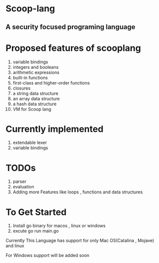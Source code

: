 # Scoop-lang
## A security focused programing language 

# Proposed features of scooplang 
1. variable bindings
2. integers and booleans
3. arithmetic expressions
4. built-in functions
5. first-class and higher-order functions
6. closures
7. a string data structure
8. an array data structure
9. a hash data structure
10. VM for Scoop lang

# Currently implemented 
1. extendable lexer
2. variable bindings

# TODOs
1. parser
2. evaluation
3. Adding more Features like loops , functions and data structures

# To Get Started
1. Install go binary for macos , linux or windows
2. excute go run main.go

Currently This Language has support for only Mac OS(Catalina , Mojave) and linux

For Windows support will be added soon
